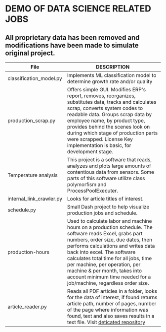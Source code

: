 # DEMO OF DATA SCIENCE RELATED JOBS

## All proprietary data has been removed and modifications have been made to simulate original project.
| File | DESCRIPTION |
|-----|-------------|
|classification_model.py|Implements ML classification model to determine growth rate and/or quality|
|production_scrap.py|Offers simple GUI. Modifies ERP's report, removes, reorganizes, substitutes data, tracks and calculates scrap, converts system codes to readable data. Groups scrap data by employee name, by product type, provides behind the scenes look on during which stage of production parts were scrapped. License Key implementation is basic, for development stage.|
|Temperature analysis|This project is a software that reads, analyzes and plots large amounts of contentious data from sensors. Some parts of this software utilize class polymorfism and ProcessPoolExecuter.
|internal_link_crawler.py|Looks for article titles of interest.|
|schedule.py|Small Dash project to help visualize production jobs and schedule.|
|production-hours|Used to calculate labor and machine hours on a production schedule. The software reads Excel, grabs part numbers, order size, due dates, then performs calculations and writes data back into excel. The software calculates total time for all jobs, time per machine, per operation, per machine & per month, takes into account minimum time needed for a job/machine, regardless order size.|
|article_reader.py| Reads all PDF articles in a folder, looks for the data of interest, if found returns article path, number of pages, number of the page where information was found, text and also saves results in a text file. Visit [deticated repository](https://github.com/LearnFL/proj-article-reader)|
